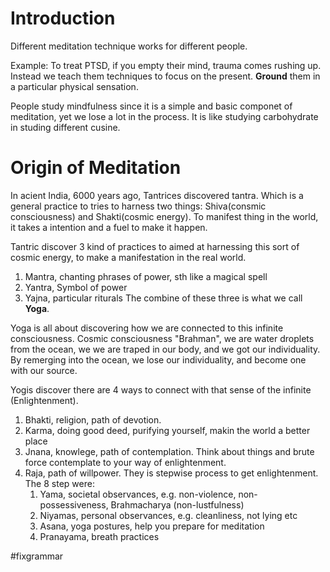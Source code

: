 # Introduction

Different meditation technique works for different people.

Example: To treat PTSD, if you empty their mind, trauma comes rushing up. Instead we teach them techniques to focus on the present. **Ground** them in a particular physical sensation.

People study mindfulness since it is a simple and basic componet of meditation, yet we lose a lot in the process. It is like studying carbohydrate in studing different cusine.


# Origin of Meditation

In acient India, 6000 years ago, Tantrices discovered tantra. Which is a general practice to tries to harness two things: Shiva(consmic consciousness) and Shakti(cosmic energy). To manifest thing in the world, it takes a intention and a fuel to make it happen.

Tantric discover 3 kind of practices to aimed at harnessing this sort of cosmic energy, to make a manifestation in the real world. 
1. Mantra, chanting phrases of power, sth like a magical spell
2. Yantra, Symbol of power
3. Yajna, particular riturals
The combine of these three is what we call **Yoga**.


Yoga is all about discovering how we are connected to this infinite consciousness.
Cosmic consciousness "Brahman", we are water droplets from the ocean, we we are traped in our body, and we got our individuality. By remerging into the ocean, we lose our individuality, and become one with our source.

Yogis discover there are 4 ways to connect with that sense of the infinite (Enlightenment).
1. Bhakti, religion, path of devotion.
2. Karma, doing good deed, purifying yourself, makin the world a better place
3. Jnana, knowlege, path of contemplation. Think about things and brute force contemplate to your way of enlightenment.
4. Raja, path of willpower. They is stepwise process to get enlightenment. The 8 step were:
	1. Yama, societal observances, e.g. non-violence, non-possessiveness, Brahmacharya (non-lustfulness)
	2. Niyamas, personal observances, e.g. cleanliness, not lying etc
	3. Asana, yoga postures, help you prepare for meditation
	4. Pranayama, breath practices

#fixgrammar
